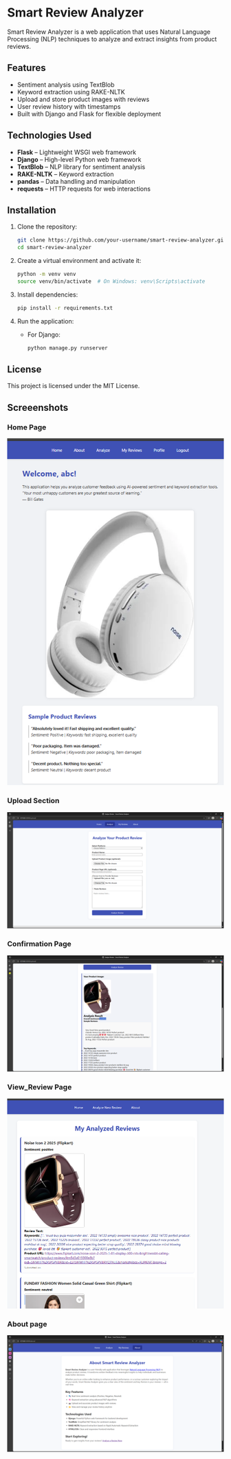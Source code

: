 # Smart Review Analyzer

Smart Review Analyzer is a web application that uses Natural Language Processing (NLP) techniques to analyze and extract insights from product reviews.

## Features

- Sentiment analysis using TextBlob
- Keyword extraction using RAKE-NLTK
- Upload and store product images with reviews
- User review history with timestamps
- Built with Django and Flask for flexible deployment

## Technologies Used

- **Flask** – Lightweight WSGI web framework
- **Django** – High-level Python web framework
- **TextBlob** – NLP library for sentiment analysis
- **RAKE-NLTK** – Keyword extraction
- **pandas** – Data handling and manipulation
- **requests** – HTTP requests for web interactions

## Installation

1. Clone the repository:
   ```bash
   git clone https://github.com/your-username/smart-review-analyzer.git
   cd smart-review-analyzer
   ```

2. Create a virtual environment and activate it:
   ```bash
   python -m venv venv
   source venv/bin/activate  # On Windows: venv\Scripts\activate
   ```

3. Install dependencies:
   ```bash
   pip install -r requirements.txt
   ```

4. Run the application:
   - For Django:
     ```bash
     python manage.py runserver
     ```

## License

This project is licensed under the MIT License.

## Screeenshots

### Home Page
![Home Page](./smartreview/screenshots/home.png)

### Upload Section
![Upload Section](./smartreview/screenshots/analyze.png)

### Confirmation Page
![Confirmation Page](./smartreview/screenshots/result.png)

### View_Review Page
![View_Review Page](./smartreview/screenshots/view.png)

### About page
![About Page](./smartreview/screenshots/about.png)
